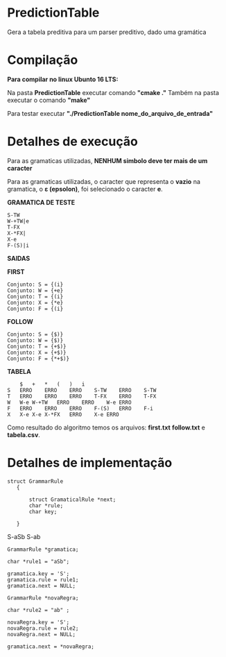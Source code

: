 # PredictionTable
Gera a tabela preditiva para um parser preditivo, dado uma gramática

# Compilação

**Para compilar no linux Ubunto 16 LTS:**

Na pasta **PredictionTable** executar comando **"cmake ."**
Também na pasta executar o comando **"make"**

Para testar executar **"./PredictionTable nome_do_arquivo_de_entrada"**

# Detalhes de execução

Para as gramaticas utilizadas, **NENHUM simbolo deve ter mais de um caracter**

Para as gramaticas utilizadas, o caracter que representa o **vazio** na gramatica, o **ε (epsolon)**, foi selecionado o caracter **e**.

**GRAMATICA DE TESTE**

```
S-TW
W-+TW|e
T-FX
X-*FX|
X-e
F-(S)|i
```


**SAIDAS**

**FIRST**

```
Conjunto: S = {(i}
Conjunto: W = {+e}
Conjunto: T = {(i}
Conjunto: X = {*e}
Conjunto: F = {(i}
```

**FOLLOW**

```
Conjunto: S = {$)}
Conjunto: W = {$)}
Conjunto: T = {+$)}
Conjunto: X = {+$)}
Conjunto: F = {*+$)}
```

**TABELA**

```
	$	+	*	(	)	i
S	ERRO	ERRO	ERRO	S-TW	ERRO	S-TW
T	ERRO	ERRO	ERRO	T-FX	ERRO	T-FX
W	W-e	W-+TW	ERRO	ERRO	W-e	ERRO
F	ERRO	ERRO	ERRO	F-(S)	ERRO	F-i
X	X-e	X-e	X-*FX	ERRO	X-e	ERRO
```


Como resultado do algoritmo temos os arquivos: **first.txt** **follow.txt** e **tabela.csv**.




# Detalhes de implementação

```
struct GrammarRule
   {
   
       struct GramaticalRule *next;
       char *rule;
       char key;
         
   }
```

S-aSb
S-ab

```
GrammarRule *gramatica;

char *rule1 = "aSb";

gramatica.key = 'S';
gramatica.rule = rule1;
gramatica.next = NULL;

GrammarRule *novaRegra;

char *rule2 = "ab" ;

novaRegra.key = 'S';
novaRegra.rule = rule2;
novaRegra.next = NULL;

gramatica.next = *novaRegra;
```



